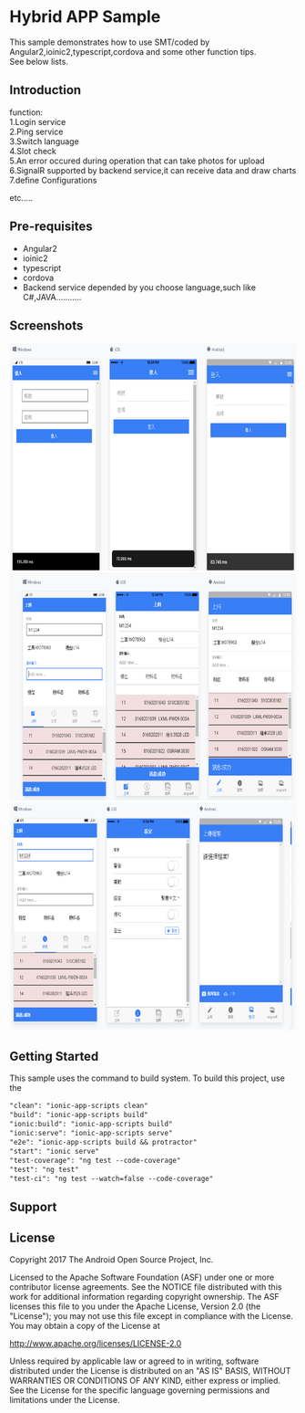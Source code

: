 

Hybrid APP Sample
===================================

This sample demonstrates how to use SMT/coded by Angular2,ioinic2,typescript,cordova and some other function tips.</br>
See below lists.

Introduction
------------

function:</br>
1.Login service</br>
2.Ping service</br>
3.Switch language</br>
4.Slot check</br>
5.An error occured during operation that can take photos for upload</br> 
6.SignalR supported by backend service,it can receive data and draw charts</br>
7.define Configurations


etc.....

 

Pre-requisites
--------------
- Angular2
- ioinic2
- typescript
- cordova
- Backend service depended by you choose language,such like C#,JAVA...........

Screenshots
-------------

<img src="screenshots/11.png" height="400" alt="Screenshot"/> 
<img src="screenshots/22.png" height="400" alt="Screenshot"/> 
<img src="screenshots/33.png" height="400" alt="Screenshot"/> 

Getting Started
---------------

This sample uses the command to build system. To build this project, use the

    "clean": "ionic-app-scripts clean"
    "build": "ionic-app-scripts build"
    "ionic:build": "ionic-app-scripts build"
    "ionic:serve": "ionic-app-scripts serve"
    "e2e": "ionic-app-scripts build && protractor"
    "start": "ionic serve"
    "test-coverage": "ng test --code-coverage"
    "test": "ng test"
    "test-ci": "ng test --watch=false --code-coverage"

Support
-------


License
-------

Copyright 2017 The Android Open Source Project, Inc.

Licensed to the Apache Software Foundation (ASF) under one or more contributor
license agreements.  See the NOTICE file distributed with this work for
additional information regarding copyright ownership.  The ASF licenses this
file to you under the Apache License, Version 2.0 (the "License"); you may not
use this file except in compliance with the License.  You may obtain a copy of
the License at

http://www.apache.org/licenses/LICENSE-2.0

Unless required by applicable law or agreed to in writing, software
distributed under the License is distributed on an "AS IS" BASIS, WITHOUT
WARRANTIES OR CONDITIONS OF ANY KIND, either express or implied.  See the
License for the specific language governing permissions and limitations under
the License.
